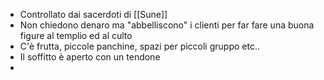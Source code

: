 - Controllato dai sacerdoti di [[Sune]]
- Non chiedono denaro ma "abbelliscono" i clienti per far fare una buona figure al templio ed al culto
- C'è frutta, piccole panchine, spazi per piccoli gruppo etc..
- Il soffitto è aperto con un tendone
- 